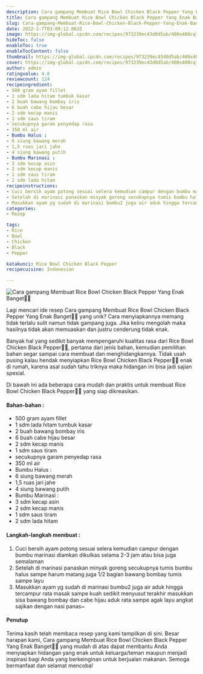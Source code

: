 ```yaml
---
description: Cara gampang Membuat Rice Bowl Chicken Black Pepper Yang Enak Banget"
title: Cara gampang Membuat Rice Bowl Chicken Black Pepper Yang Enak Banget
slug: Cara-gampang-Membuat-Rice-Bowl-Chicken-Black-Pepper-Yang-Enak-Banget
date: 2022-1-7T03:09:12.063Z
image: https://img-global.cpcdn.com/recipes/973239ec43d0d5ab/400x400cq70/photo.jpg
hideToc: false
enableToc: true
enableTocContent: false
thumbnail: https://img-global.cpcdn.com/recipes/973239ec43d0d5ab/400x400cq70/photo.jpg
cover: https://img-global.cpcdn.com/recipes/973239ec43d0d5ab/400x400cq70/photo.jpg
author: admin
ratingvalue: 4.8
reviewcount: 124
recipeingredient:
- 500 gram ayam fillet
- 1 sdm lada hitam tumbuk kasar
- 2 buah bawang bombay iris
- 6 buah cabe hijau besar
- 2 sdm kecap manis
- 1 sdm saus tiram
- secukupnya garam penyedap rasa
- 350 ml air
- Bumbu Halus :
- 6 siung bawang merah
- 1,5 ruas jari jahe
- 4 siung bawang putih
- Bumbu Marinasi :
- 3 sdm kecap asin
- 2 sdm kecap manis
- 1 sdm saus tiram
- 2 sdm lada hitam
recipeinstructions:
- Cuci bersih ayam potong sesuai selera kemudian campur dengan bumbu marinasi diamkan dikulkas selama 2-3 jam atau bisa juga semalaman
- Setelah di marinasi panaskan minyak goreng secukupnya tumis bumbu halus sampe harum matang juga 1/2 bagian bawang bombay tumis sampe layu
- Masukkan ayam yg sudah di marinasi bumbu2 juga air aduk hingga tercampur rata masak sampe kuah sedikit menyusut terakhir masukkan sisa bawang bombay dan cabe hijau aduk rata sampe agak layu angkat sajikan dengan nasi panas~
categories:
- Resep

tags:
- Rice
- Bowl
- Chicken
- Black
- Pepper

katakunci: Rice Bowl Chicken Black Pepper
recipecuisine: Indonesian

---
```


![Cara gampang Membuat Rice Bowl Chicken Black Pepper Yang Enak Banget👩‍🍳](https://img-global.cpcdn.com/recipes/973239ec43d0d5ab/400x400cq70/photo.jpg)

Lagi mencari ide resep Cara gampang Membuat Rice Bowl Chicken Black Pepper Yang Enak Banget👩‍🍳 yang unik? Cara menyiapkannya memang tidak terlalu sulit namun tidak gampang juga. Jika keliru mengolah maka hasilnya tidak akan memuaskan dan justru cenderung tidak enak.

Banyak hal yang sedikit banyak mempengaruhi kualitas rasa dari Rice Bowl Chicken Black Pepper👩‍🍳, pertama dari jenis bahan, kemudian pemilihan bahan segar sampai cara membuat dan menghidangkannya. Tidak usah pusing kalau hendak menyiapkan Rice Bowl Chicken Black Pepper👩‍🍳 enak di rumah, karena asal sudah tahu triknya maka hidangan ini bisa jadi sajian spesial.

Di bawah ini ada beberapa cara mudah dan praktis untuk membuat Rice Bowl Chicken Black Pepper👩‍🍳 yang siap dikreasikan.

<!--inarticleads1-->

#### Bahan-bahan :

- 500 gram ayam fillet
- 1 sdm lada hitam tumbuk kasar
- 2 buah bawang bombay iris
- 6 buah cabe hijau besar
- 2 sdm kecap manis
- 1 sdm saus tiram
- secukupnya garam penyedap rasa
- 350 ml air
- Bumbu Halus :
- 6 siung bawang merah
- 1,5 ruas jari jahe
- 4 siung bawang putih
- Bumbu Marinasi :
- 3 sdm kecap asin
- 2 sdm kecap manis
- 1 sdm saus tiram
- 2 sdm lada hitam

<!--inarticleads2-->

#### Langkah-langkah membuat :

1. Cuci bersih ayam potong sesuai selera kemudian campur dengan bumbu marinasi diamkan dikulkas selama 2-3 jam atau bisa juga semalaman
1. Setelah di marinasi panaskan minyak goreng secukupnya tumis bumbu halus sampe harum matang juga 1/2 bagian bawang bombay tumis sampe layu
1. Masukkan ayam yg sudah di marinasi bumbu2 juga air aduk hingga tercampur rata masak sampe kuah sedikit menyusut terakhir masukkan sisa bawang bombay dan cabe hijau aduk rata sampe agak layu angkat sajikan dengan nasi panas~

#### Penutup

Terima kasih telah membaca resep yang kami tampilkan di sini. Besar harapan kami, Cara gampang Membuat Rice Bowl Chicken Black Pepper Yang Enak Banget👩‍🍳 yang mudah di atas dapat membantu Anda menyiapkan hidangan yang enak untuk keluarga/teman maupun menjadi inspirasi bagi Anda yang berkeinginan untuk berjualan makanan. Semoga bermanfaat dan selamat mencoba!